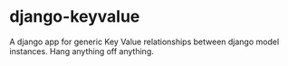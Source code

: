 django-keyvalue
===============

A django app for generic Key Value relationships between django model instances. Hang anything off anything.